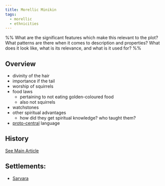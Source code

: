 ```yaml
---
title: Morellic Minikin
tags:
  - morellic
  - ethnicities
---
```

%%
What are the significant features which make this relevant to the plot?
What patterns are there when it comes to description and properties?
What does it look like, what is its relevance, and what is it used for?
%%
## Overview
- divinity of the hair
- importance if the tail
- worship of squirrels
- food laws
	- pertaining to not eating golden-coloured food
	- also not squirrels
- watchstones
- other spiritual advantages
	- how did they get spiritual knowledge? who taught them?
- [proto-central](languages/proto-central.md) language

## History
[See Main Article](lore/mora-risewi-history.md)
## Settlements:
- [Sarvara](locations/sarvara.md)
